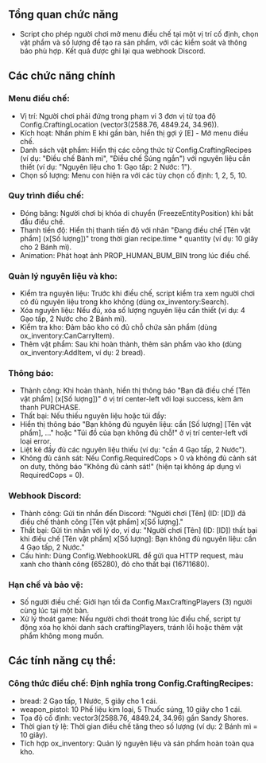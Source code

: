 ## Tổng quan chức năng
- Script cho phép người chơi mở menu điều chế tại một vị trí cố định, chọn vật phẩm và số lượng để tạo ra sản phẩm, với các kiểm soát và thông báo phù hợp. Kết quả được ghi lại qua webhook Discord.

## Các chức năng chính
### Menu điều chế:
- Vị trí: Người chơi phải đứng trong phạm vi 3 đơn vị từ tọa độ Config.CraftingLocation (vector3(2588.76, 4849.24, 34.96)).
- Kích hoạt: Nhấn phím E khi gần bàn, hiển thị gợi ý [E] - Mở menu điều chế.
- Danh sách vật phẩm: Hiển thị các công thức từ Config.CraftingRecipes (ví dụ: "Điều chế Bánh mì", "Điều chế Súng ngắn") với nguyên liệu cần thiết (ví dụ: "Nguyên liệu cho 1: Gạo tấp: 2 Nước: 1").
- Chọn số lượng: Menu con hiện ra với các tùy chọn cố định: 1, 2, 5, 10.
### Quy trình điều chế:
- Đóng băng: Người chơi bị khóa di chuyển (FreezeEntityPosition) khi bắt đầu điều chế.
- Thanh tiến độ: Hiển thị thanh tiến độ với nhãn "Đang điều chế [Tên vật phẩm] (x[Số lượng])" trong thời gian recipe.time * quantity (ví dụ: 10 giây cho 2 Bánh mì).
- Animation: Phát hoạt ảnh PROP_HUMAN_BUM_BIN trong lúc điều chế.
### Quản lý nguyên liệu và kho:
- Kiểm tra nguyên liệu: Trước khi điều chế, script kiểm tra xem người chơi có đủ nguyên liệu trong kho không (dùng ox_inventory:Search).
- Xóa nguyên liệu: Nếu đủ, xóa số lượng nguyên liệu cần thiết (ví dụ: 4 Gạo tấp, 2 Nước cho 2 Bánh mì).
- Kiểm tra kho: Đảm bảo kho có đủ chỗ chứa sản phẩm (dùng ox_inventory:CanCarryItem).
- Thêm vật phẩm: Sau khi hoàn thành, thêm sản phẩm vào kho (dùng ox_inventory:AddItem, ví dụ: 2 bread).
### Thông báo:
- Thành công: Khi hoàn thành, hiển thị thông báo "Bạn đã điều chế [Tên vật phẩm] (x[Số lượng])" ở vị trí center-left với loại success, kèm âm thanh PURCHASE.
- Thất bại: Nếu thiếu nguyên liệu hoặc túi đầy:
- Hiển thị thông báo "Bạn không đủ nguyên liệu: cần [Số lượng] [Tên vật phẩm], ..." hoặc "Túi đồ của bạn không đủ chỗ!" ở vị trí center-left với loại error.
- Liệt kê đầy đủ các nguyên liệu thiếu (ví dụ: "cần 4 Gạo tấp, 2 Nước").
- Không đủ cảnh sát: Nếu Config.RequiredCops > 0 và không đủ cảnh sát on duty, thông báo "Không đủ cảnh sát!" (hiện tại không áp dụng vì RequiredCops = 0).
### Webhook Discord:
- Thành công: Gửi tin nhắn đến Discord: "Người chơi [Tên] (ID: [ID]) đã điều chế thành công [Tên vật phẩm] x[Số lượng]."
- Thất bại: Gửi tin nhắn với lý do, ví dụ: "Người chơi [Tên] (ID: [ID]) thất bại khi điều chế [Tên vật phẩm] x[Số lượng]: Bạn không đủ nguyên liệu: cần 4 Gạo tấp, 2 Nước."
- Cấu hình: Dùng Config.WebhookURL để gửi qua HTTP request, màu xanh cho thành công (65280), đỏ cho thất bại (16711680).
### Hạn chế và bảo vệ:
- Số người điều chế: Giới hạn tối đa Config.MaxCraftingPlayers (3) người cùng lúc tại một bàn.
- Xử lý thoát game: Nếu người chơi thoát trong lúc điều chế, script tự động xóa họ khỏi danh sách craftingPlayers, tránh lỗi hoặc thêm vật phẩm không mong muốn.

## Các tính năng cụ thể:
### Công thức điều chế: Định nghĩa trong Config.CraftingRecipes:
- bread: 2 Gạo tấp, 1 Nước, 5 giây cho 1 cái.
- weapon_pistol: 10 Phế liệu kim loại, 5 Thuốc súng, 10 giây cho 1 cái.
- Tọa độ cố định: vector3(2588.76, 4849.24, 34.96) gần Sandy Shores.
- Thời gian tỷ lệ: Thời gian điều chế tăng theo số lượng (ví dụ: 2 Bánh mì = 10 giây).
- Tích hợp ox_inventory: Quản lý nguyên liệu và sản phẩm hoàn toàn qua kho.
